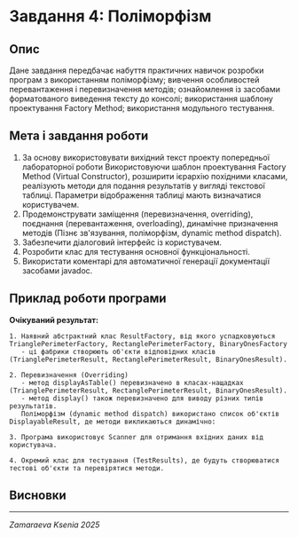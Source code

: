 # Завдання 4: Поліморфізм

## Опис
Дане завдання передбачає набуття практичних навичок розробки програм з використанням поліморфізму; вивчення особливостей перевантаження і перевизначення методів; ознайомлення із засобами форматованого виведення тексту до консолі; використання шаблону проектування Factory Method; використання модульного тестування.

## Мета і завдання роботи

1. За основу використовувати вихідний текст проекту попередньої лабораторної роботи Використовуючи шаблон проектування Factory Method (Virtual Constructor), розширити ієрархію похідними класами, реалізують методи для подання результатів у вигляді текстової таблиці. Параметри відображення таблиці мають визначатися користувачем.
2. Продемонструвати заміщення (перевизначення, overriding), поєднання (перевантаження, overloading), динамічне призначення методів (Пізнє зв'язування, поліморфізм, dynamic method dispatch).
3. Забезпечити діалоговий інтерфейс із користувачем.
4. Розробити клас для тестування основної функціональності.
5. Використати коментарі для автоматичної генерації документації засобами javadoc.

## Приклад роботи програми

**Очікуваний результат:**
```
1. Наявний абстрактний клас ResultFactory, від якого успадковуються TrianglePerimeterFactory, RectanglePerimeterFactory, BinaryOnesFactory
   - ці фабрики створюють об'єкти відповідних класів (TrianglePerimeterResult, RectanglePerimeterResult, BinaryOnesResult).

2. Перевизначення (Overriding)
   - метод displayAsTable() перевизначено в класах-нащадках (TrianglePerimeterResult, RectanglePerimeterResult, BinaryOnesResult).
   - метод display() також перевизначено для виводу різних типів результатів.
   Поліморфізм (dynamic method dispatch) використано список об'єктів DisplayableResult, де методи викликаються динамічно:

3. Програма використовує Scanner для отримання вхідних даних від користувача.

4. Окремий клас для тестування (TestResults), де будуть створюватися тестові об'єкти та перевірятися методи.

```

## Висновки

  
---

*Zamaraeva Ksenia 2025*